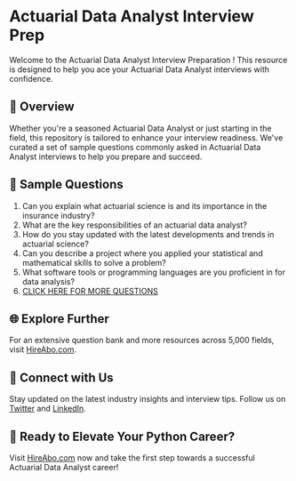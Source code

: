 # Actuarial Data Analyst Interview Prep

Welcome to the Actuarial Data Analyst Interview Preparation ! This resource is designed to help you ace your Actuarial Data Analyst interviews with confidence.

## 🚀 Overview

Whether you're a seasoned Actuarial Data Analyst or just starting in the field, this repository is tailored to enhance your interview readiness. We've curated a set of sample questions commonly asked in Actuarial Data Analyst interviews to help you prepare and succeed.

## 📝 Sample Questions

1. Can you explain what actuarial science is and its importance in the insurance industry?
2. What are the key responsibilities of an actuarial data analyst?
3. How do you stay updated with the latest developments and trends in actuarial science?
4. Can you describe a project where you applied your statistical and mathematical skills to solve a problem?
5. What software tools or programming languages are you proficient in for data analysis?
6. [CLICK HERE FOR MORE QUESTIONS](https://hireabo.com/job/19_2_22/Actuarial%20Data%20Analyst)

## 🌐 Explore Further

For an extensive question bank and more resources across 5,000 fields, visit [HireAbo.com](https://www.hireabo.com).

## 📱 Connect with Us

Stay updated on the latest industry insights and interview tips. Follow us on [Twitter](https://twitter.com/hireabo) and [LinkedIn](https://www.linkedin.com/in/hire-abo-3609972a8/).

## 🚀 Ready to Elevate Your Python Career?

Visit [HireAbo.com](https://www.hireabo.com) now and take the first step towards a successful Actuarial Data Analyst career!